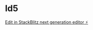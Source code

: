 # ld5

[Edit in StackBlitz next generation editor ⚡️](https://stackblitz.com/~/github.com/JustClick/ld5)